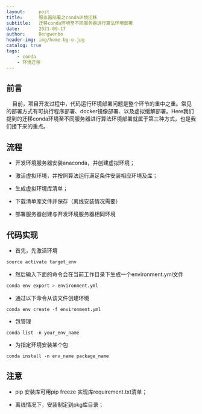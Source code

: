 ```yaml
---
layout:     post
title:      服务器部署之conda环境迁移
subtitle:   迁移conda环境至不同服务器进行算法环境部署
date:       2021-09-17
author:     Dengwenbo
header-img: img/home-bg-o.jpg
catalog: true
tags:
    - conda
    - 环境迁移
---
```


## 

## 前言

    目前，项目开发过程中，代码运行环境部署问题是整个环节的重中之重。常见的部署方式有可执行程序部署、docker镜像部署、以及虚拟缓解部署。Here我们提到的迁移conda环境至不同服务器进行算法环境部署就属于第三种方式，也是我们接下来的重点。



## 流程

- 开发环境服务器安装anaconda，并创建虚拟环境；

- 激活虚拟环境，并按照算法运行满足条件安装相应环境及库；

- 生成虚拟环境库清单；

- 下载清单库文件并保存（离线安装情况需要）

- 部署服务器创建与开发环境服务器相同环境



## 代码实现

- 首先，先激活环境

```python
source activate target_env
```

-  然后输入下面的命令会在当前工作目录下生成一个environment.yml文件

```python
conda env export > environment.yml
```

-  通过以下命令从该文件创建环境

```
conda env create -f environment.yml
```

-  包管理

```
conda list -n your_env_name
```

- 为指定环境安装某个包

```
conda install -n env_name package_name
```

## 注意

- pip 安装库可用pip freeze 实现库requirement.txt清单；

- 离线情况下，安装制定到pkg库目录；
